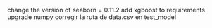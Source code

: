 change the version of seaborn = 0.11.2
add xgboost to requirements
upgrade numpy
corregir la ruta de data.csv en test_model